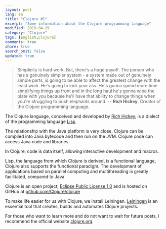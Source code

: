```yaml
---
layout: post
lang: en
title: "Clojure #1"
excerpt: "Some information about the Clojure programming language"
modified: 2019-04-29
category: "Clojure"
tags: [English,Clojure]
comments: true
share: true
search_omit: false
updated: true
---
```


> Simplicity is hard work. But, there's a huge payoff. The person who has a genuinely simpler system - a system made out of genuinely simple parts, is going to be able to affect the greatest change with the least work. He's going to kick your ass. He's gonna spend more time simplifying things up front and in the long haul he's gonna wipe the plate with you because he'll have that ability to change things when you're struggling to push elephants around.
-- **Rich Hickey**, Creator of the Clojure programming language.

The Clojure language, conceived and developed by [Rich Hickey](https://www.linkedin.com/in/richhickey/it), is a dialect of the programming language [Lisp](https://it.wikipedia.org/wiki/Lisp).

The relationship with the Java platform is very close, Clojure can be compiled into Java bytecode and then run on the JVM. Clojure code can access Java code and libraries. 

In Clojure, code is data itself, allowing interactive development and macros.

Lisp, the language from which Clojure is derived, is a functional language, Clojure also supports the functional paradigm. The development of applications based on parallel computing and multithreading is greatly facilitated, compared to Java.  

Clojure is an open project, [Eclipse Public License 1.0](https://www.eclipse.org/legal/epl-v10.html) and is hosted on GitHub at [github.com/Clojure/clojure](github.com/clojure/clojure)

To make life easier for us with Clojure, we install Leiningen. 
[Leiningen](https://leiningen.org/) is an essential tool that creates, builds and automates Clojure projects.

For those who want to learn more and do not want to wait for future posts, I recommend the official website [clojure.org](https://clojure.org/)
